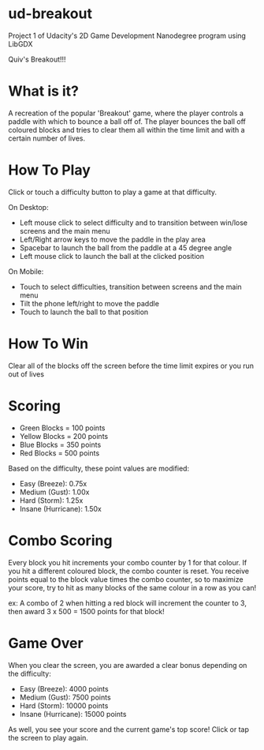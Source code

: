 # ud-breakout
Project 1 of Udacity's 2D Game Development Nanodegree program using LibGDX

Quiv's Breakout!!!

What is it?
===========
A recreation of the popular 'Breakout' game, where the player controls a paddle 
with which to bounce a ball off of. The player bounces the ball off coloured blocks
and tries to clear them all within the time limit and with a certain number of lives.

How To Play
===========
Click or touch a difficulty button to play a game at that difficulty.

On Desktop:
  - Left mouse click to select difficulty and to transition between win/lose screens 
    and the main menu
  - Left/Right arrow keys to move the paddle in the play area
  - Spacebar to launch the ball from the paddle at a 45 degree angle
  - Left mouse click to launch the ball at the clicked position
  
On Mobile:
  - Touch to select difficulties, transition between screens and the main menu
  - Tilt the phone left/right to move the paddle
  - Touch to launch the ball to that position

How To Win
==========
Clear all of the blocks off the screen before the time limit expires or you run out
of lives

Scoring
=======
  - Green Blocks =    100 points
  - Yellow Blocks =   200 points
  - Blue Blocks =     350 points
  - Red Blocks =      500 points

Based on the difficulty, these point values are modified:
  - Easy (Breeze):        0.75x
  - Medium (Gust):        1.00x
  - Hard (Storm):         1.25x
  - Insane (Hurricane):   1.50x

Combo Scoring
=============
Every block you hit increments your combo counter by 1 for that colour. If you 
hit a different coloured block, the combo counter is reset. You receive points
equal to the block value times the combo counter, so to maximize your score,
try to hit as many blocks of the same colour in a row as you can!

ex: A combo of 2 when hitting a red block will increment the counter to 3,
    then award 3 x 500 = 1500 points for that block!

Game Over
=========
When you clear the screen, you are awarded a clear bonus depending on the
difficulty:

  - Easy (Breeze):        4000 points
  - Medium (Gust):        7500 points
  - Hard (Storm):         10000 points
  - Insane (Hurricane):   15000 points

As well, you see your score and the current game's top score! 
Click or tap the screen to play again.
